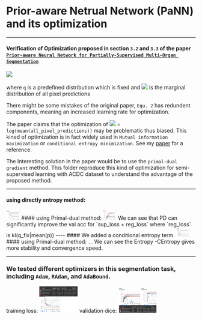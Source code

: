 # Prior-aware Netrual Network (PaNN) and its optimization
---

#### Verification of Optimization proposed in section `3.2` and `3.3` of the paper [`Prior-aware Neural Network for Partially-Supervised Multi-Organ Segmentation`](https://arxiv.org/abs/1904.06346)

<img src="https://latex.codecogs.com/svg.latex?\Large&space;KL_{\text{marginal}}(q|\overline{p})=-qlog(\overline{p})+qlog(q)" />  


where `q` is a predefined distribution which is fixed and <img src="https://latex.codecogs.com/svg.latex?\Large&space;\overline{p}" /> is the marginal distribution of all pixel predictions

There might be some mistakes of the original paper, `Equ. 2` has redundent components, meaning an increased learning rate for optimization.

The paper claims that the optimization of  <img src="https://latex.codecogs.com/svg.latex?\Large&space;\log(\overline{p})" /> = `log(mean(all_pixel_predictions))` may be problematic thus biased. This kined of optimization is in fact widely used in `Mutual information maximization` or `conditional entropy minimization`.
See my [paper](https://arxiv.org/abs/1910.01665) for a reference. 

The Interesting solution in the paper would be to use the `primal-dual gradient` method. This folder reproduce this kind of optimization for semi-supervised learning with ACDC dataset to understand the advantage of the proposed method.

---
#### using directly entropy method:
<img src="./.figures/baseline_entropy.png" alt="using directly entropy method" style="zoom:10%;" />
#### using Primal-dual method:
<img src="./.figures/Primal-dual_Entropy.png" alt="using PD method" style="zoom:10%;" />
We can see that PD can significantly improve the val acc for `sup_loss + reg_loss` where `reg_loss` is kl(q_fix|mean(p))
----
#### We added a conditional entropy term.
<img src="./.figures/entropy_centropy.png" alt="using directly entropy method" style="zoom:10%;" />
#### using Primal-dual method:
<img src="./.figures/Primal-dual_centropy.png" alt="using PD method" style="zoom:10%;" />
We can see the Entropy -CEntropy gives more stability and convergence speed.



---
### We tested different optimizers in this segmentation task, including `Adam`, `RAdam`, and `AdaBound`.

training loss:
<img src="./.figures/train_loss.png" alt="training curve for segmentation using CE" style="zoom:10%;" />
validation dice:
<img src="./.figures/3D_dice.png" alt="validation_dice" style="zoom:10%;" />